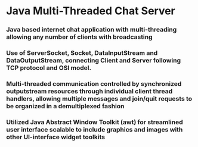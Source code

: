 # Java Multi-Threaded Chat Server
 
### Java based internet chat application with multi-threading allowing any number of clients with broadcasting

### Use of ServerSocket, Socket, DataInputStream and DataOutputStream, connecting Client and Server following TCP protocol and OSI model.

### Multi-threaded communication controlled by synchronized outputstream resources through individual client thread handlers, allowing multiple messages and join/quit requests to be organized in a demultiplexed fashion

### Utilized Java Abstract Window Toolkit (awt) for streamlined user interface scalable to include graphics and images with other UI-interface widget toolkits

